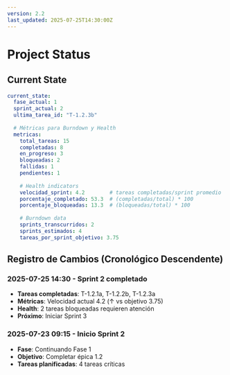 ```yaml
---
version: 2.2
last_updated: 2025-07-25T14:30:00Z
---
```


# Project Status

## Current State

```yaml
current_state:
  fase_actual: 1
  sprint_actual: 2
  ultima_tarea_id: "T-1.2.3b"
  
  # Métricas para Burndown y Health
  metricas:
    total_tareas: 15
    completadas: 8
    en_progreso: 3
    bloqueadas: 2
    fallidas: 1
    pendientes: 1
    
    # Health indicators
    velocidad_sprint: 4.2        # tareas completadas/sprint promedio
    porcentaje_completado: 53.3  # (completadas/total) * 100
    porcentaje_bloqueadas: 13.3  # (bloqueadas/total) * 100
    
    # Burndown data
    sprints_transcurridos: 2
    sprints_estimados: 4
    tareas_por_sprint_objetivo: 3.75
```

## Registro de Cambios (Cronológico Descendente)

### 2025-07-25 14:30 - Sprint 2 completado
- **Tareas completadas**: T-1.2.1a, T-1.2.2b, T-1.2.3a
- **Métricas**: Velocidad actual 4.2 (↑ vs objetivo 3.75)
- **Health**: 2 tareas bloqueadas requieren atención
- **Próximo**: Iniciar Sprint 3

### 2025-07-23 09:15 - Inicio Sprint 2
- **Fase**: Continuando Fase 1
- **Objetivo**: Completar épica 1.2
- **Tareas planificadas**: 4 tareas críticas